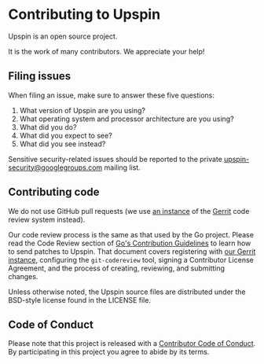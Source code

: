 # Contributing to Upspin

Upspin is an open source project.

It is the work of many contributors. We appreciate your help!


## Filing issues

When filing an issue, make sure to answer these five questions:

1. What version of Upspin are you using?
2. What operating system and processor architecture are you using?
3. What did you do?
4. What did you expect to see?
5. What did you see instead?

Sensitive security-related issues should be reported to the private
[upspin-security@googlegroups.com](mailto:upspin-security@googlegroups.com)
mailing list.


## Contributing code

We do not use GitHub pull requests
(we use [an instance](https://upspin-review.googlesource.com/) of the
[Gerrit](https://www.gerritcodereview.com/) code review system instead).

Our code review process is the same as that used by the Go project.
Please read the Code Review section of
[Go's Contribution Guidelines](https://golang.org/doc/contribute.html#Code_review)
to learn how to send patches to Upspin.
That document covers registering with
[our Gerrit instance]((https://upspin-review.googlesource.com/)),
configuring the `git-codereview` tool,
signing a Contributor License Agreement,
and the process of creating, reviewing, and submitting changes.

Unless otherwise noted, the Upspin source files are distributed under
the BSD-style license found in the LICENSE file.


## Code of Conduct

Please note that this project is released with a [Contributor Code of Conduct](CONDUCT.md).
By participating in this project you agree to abide by its terms.

